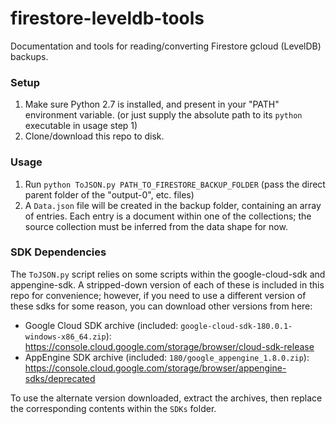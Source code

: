 # firestore-leveldb-tools

Documentation and tools for reading/converting Firestore gcloud (LevelDB) backups.

### Setup

1) Make sure Python 2.7 is installed, and present in your "PATH" environment variable. (or just supply the absolute path to its `python` executable in usage step 1)
2) Clone/download this repo to disk.

### Usage

1) Run `python ToJSON.py PATH_TO_FIRESTORE_BACKUP_FOLDER` (pass the direct parent folder of the "output-0", etc. files)
2) A `Data.json` file will be created in the backup folder, containing an array of entries. Each entry is a document within one of the collections; the source collection must be inferred from the data shape for now.

### SDK Dependencies

The `ToJSON.py` script relies on some scripts within the google-cloud-sdk and appengine-sdk. A stripped-down version of each of these is included in this repo for convenience; however, if you need to use a different version of these sdks for some reason, you can download other versions from here:
* Google Cloud SDK archive (included: `google-cloud-sdk-180.0.1-windows-x86_64.zip`): https://console.cloud.google.com/storage/browser/cloud-sdk-release
* AppEngine SDK archive (included: `180/google_appengine_1.8.0.zip`): https://console.cloud.google.com/storage/browser/appengine-sdks/deprecated

To use the alternate version downloaded, extract the archives, then replace the corresponding contents within the `SDKs` folder.